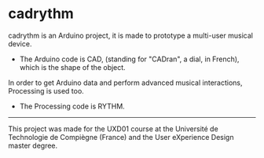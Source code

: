 # cadrythm
cadrythm is an Arduino project, it is made to prototype a multi-user musical device.
* The Arduino code is CAD, (standing for "CADran", a dial, in French), which is the shape of the object.

In order to get Arduino data and perform advanced musical interactions, Processing is used too. 
* The Processing code is RYTHM.

---
This project was made for the UXD01 course at the Université de Technologie de Compiègne (France) and the User eXperience Design master degree.
